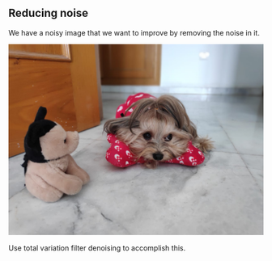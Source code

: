## Reducing noise

We have a noisy image that we want to improve by removing the noise in it.

![Small cute puppy](../images/4.jpeg)

<!-- Preloaded as `noisy_image`. -->

Use total variation filter denoising to accomplish this.
<!-- 
### Instructions

- Import the `denoise_tv_chambolle` function from its module.

- Apply total variation filter denoising.

- Show the original noisy and the resulting denoised image.
 -->
